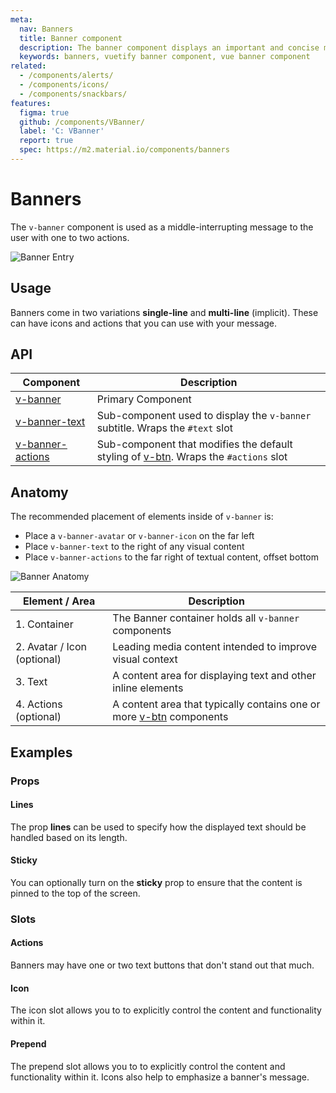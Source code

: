 ```yaml
---
meta:
  nav: Banners
  title: Banner component
  description: The banner component displays an important and concise message for a user to address. It can also indicate actions that the user can take.
  keywords: banners, vuetify banner component, vue banner component
related:
  - /components/alerts/
  - /components/icons/
  - /components/snackbars/
features:
  figma: true
  github: /components/VBanner/
  label: 'C: VBanner'
  report: true
  spec: https://m2.material.io/components/banners
---
```


# Banners

The `v-banner` component is used as a middle-interrupting message to the user with one to two actions.

![Banner Entry](https://cdn.vuetifyjs.com/docs/images/components-temp/v-banner/v-banner-entry.png)

<PageFeatures />

## Usage

Banners come in two variations **single-line** and **multi-line** (implicit). These can have icons and actions that you can use with your message.

<ExamplesUsage name="v-banner" />

<PromotedEntry />

## API

| Component | Description |
| - | - |
| [v-banner](/api/v-banner/) | Primary Component |
| [v-banner-text](/api/v-banner-text/) | Sub-component used to display the `v-banner` subtitle. Wraps the `#text` slot |
| [v-banner-actions](/api/v-banner-actions/) | Sub-component that modifies the default styling of [v-btn](/components/buttons/). Wraps the `#actions` slot |

<ApiInline hide-links />

## Anatomy

The recommended placement of elements inside of `v-banner` is:

* Place a `v-banner-avatar` or `v-banner-icon` on the far left
* Place `v-banner-text` to the right of any visual content
* Place `v-banner-actions` to the far right of textual content, offset bottom

![Banner Anatomy](https://cdn.vuetifyjs.com/docs/images/components-temp/v-banner/v-banner-anatomy.png)

| Element / Area | Description |
| - | - |
| 1. Container | The Banner container holds all `v-banner` components |
| 2. Avatar / Icon (optional) | Leading media content intended to improve visual context |
| 3. Text | A content area for displaying text and other inline elements |
| 4. Actions (optional) | A content area that typically contains one or more [v-btn](/components/buttons) components |

## Examples

### Props

#### Lines

The prop **lines** can be used to specify how the displayed text should be handled based on its length.

<ExamplesExample file="v-banner/prop-lines" />

#### Sticky

You can optionally turn on the **sticky** prop to ensure that the content is pinned to the top of the screen.

<ExamplesExample file="v-banner/prop-sticky" />

### Slots

#### Actions

Banners may have one or two text buttons that don't stand out that much.

<ExamplesExample file="v-banner/slot-actions" />

#### Icon

The icon slot allows you to to explicitly control the content and functionality within it.

<ExamplesExample file="v-banner/slot-icon" />

#### Prepend

The prepend slot allows you to to explicitly control the content and functionality within it. Icons also help to emphasize a banner's message.

<ExamplesExample file="v-banner/slot-prepend" />

